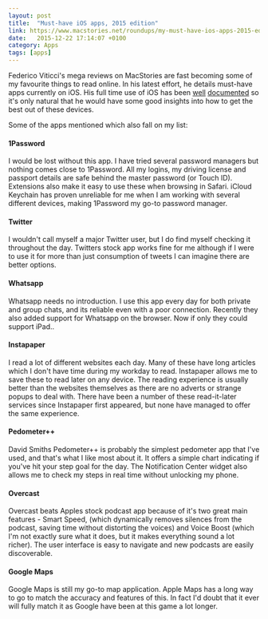 ```yaml
---
layout: post
title:  "Must-have iOS apps, 2015 edition"
link: https://www.macstories.net/roundups/my-must-have-ios-apps-2015-edition/
date:   2015-12-22 17:14:07 +0100
category: Apps
tags: [apps]
---
```


Federico Viticci's mega reviews on MacStories are fast becoming some of my favourite things to read online. In his latest effort, he details must-have apps currently on iOS. His full time use of iOS has been [well][fv1] [documented][fv2] so it's only natural that he would have some good insights into how to get the best out of these devices.

Some of the apps mentioned which also fall on my list:

<a id="1password"></a>

#### 1Password 
I would be lost without this app. I have tried several password managers but nothing comes close to 1Password. All my logins, my driving license and passport details are safe behind the master password (or Touch ID). Extensions also make it easy to use these when browsing in Safari. iCloud Keychain has proven unreliable for me when I am working with several different devices, making 1Password my go-to password manager.

<a id="twitter"></a>

#### Twitter 
I wouldn't call myself a major Twitter user, but I do find myself checking it throughout the day. Twitters stock app works fine for me although if I were to use it for more than just consumption of tweets I can imagine there are better options.

<a id="whatsapp"></a>

#### Whatsapp 
Whatsapp needs no introduction. I use this app every day for both private and group chats, and its reliable even with a poor connection. Recently they also added support for Whatsapp on the browser. Now if only they could support iPad..

<a id="instapaper"></a>

#### Instapaper 
I read a lot of different websites each day. Many of these have long articles which I don't have time during my workday to read. Instapaper allows me to save these to read later on any device. The reading experience is usually better than the websites themselves as there are no adverts or strange popups to deal with. There have been a number of these read-it-later services since Instapaper first appeared, but none have managed to offer the same experience.

<a id="pedometer"></a>

#### Pedometer++ 
David Smiths Pedometer++ is probably the simplest pedometer app that I've used, and that's what I like most about it. It offers a simple chart indicating if you've hit your step goal for the day. The Notification Center widget also allows me to check my steps in real time without unlocking my phone.

<a id="overcast"></a>

#### Overcast 
Overcast beats Apples stock podcast app because of it's two great main features - Smart Speed, (which dynamically removes silences from the podcast, saving time without distorting the voices) and Voice Boost (which I'm not exactly sure what it does, but it makes everything sound a lot richer). The user interface is easy to navigate and new podcasts are easily discoverable. 

<a id="googlemaps"></a>

#### Google Maps 
Google Maps is still my go-to map application. Apple Maps has a long way to go to match the accuracy and features of this. In fact I'd doubt that it ever will fully match it as Google have been at this game a lot longer. 

[fv1]: https://www.macstories.net/stories/ipad-air-2-review-why-the-ipad-became-my-main-computer/
[fv2]: https://www.macstories.net/stories/ios-9-review/